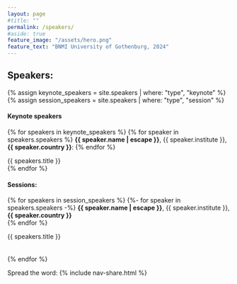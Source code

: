 ```yaml
---
layout: page
#title: ""
permalink: /speakers/
#aside: true
feature_image: "/assets/hero.png"
feature_text: "BNMI University of Gothenburg, 2024"
---
```


<h2>
Speakers:
</h2>


{% assign keynote_speakers = site.speakers | where: "type", "keynote" %}
{% assign session_speakers = site.speakers | where: "type", "session" %}

<h4>
Keynote speakers
</h4>

{% for speakers in keynote_speakers %}
  {% for speaker in speakers.speakers %}
<b>{{ speaker.name | escape }}</b>,
{{ speaker.institute }},
<b>{{ speaker.country }}</b>:
  {% endfor %}
<div class="speaker-container">
  {{ speakers.title }}
</div>
{% endfor %}

<br/>
<h4>
Sessions:
</h4>

{% for speakers in session_speakers %}
  {%- for speaker in speakers.speakers -%}
<b>{{ speaker.name | escape }}</b>,
{{ speaker.institute }},
<b>{{ speaker.country }}</b><br/>
  {% endfor %}
<div class="speaker-container">
  {{ speakers.title }}
</div>
<br/><br/>
{% endfor %}





Spread the word:
{% include nav-share.html %}

